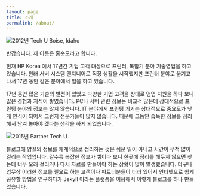```yaml
---
layout: page
title: 소개
permalink: /about/
---
```

![2012년 Tech U Boise, Idaho](../images/About_Me.JPG)

반갑습니다. 제 이름은 홍순모라고 합니다.

현재 HP Korea 에서 17년간 기업 고객 대상으로 프린터, 복합기 분야 기술영업을 하고 있습니다. 원래 서버 시스템 엔지니어로 직장 생활을 시작했지만 프린터 분야로 옮기고 나서 17년 동안 같은 분야에서 일을 하고 있습니다.

17년 동안 많은 기술의 발전이 있었고 다양한 기업 고객을 상대로 영업 지원을 하다 보니 많은 경험과 지식이 쌓였습니다. PC나 서버 관련 정보는 비교적 많은데 상대적으로 프린팅 분야의 정보는 많지 않습니다. IT 분야에서 프린팅 기기는 상대적으로 중요도가 낮게 인식이 되어서 그런지 전문가들이 많지 않습니다. 때문에 그동안 습득한 정보를 정리해서 남겨 놓아야 겠다는 생각을 하게 되었습니다.

![2015년 Partner Tech U](../images/About_Me2.JPG)

블로그에 양질의 정보를 체계적으로 정리하는 것은 쉬운 일이 아니고 시간이 무척 많이 걸리는 작업입니다. 갈수록 복잡한 정보가 쌓이다 보니 한곳에 정리를 해두지 않으면 찾는데 너무 오래 걸리거나 다시 자료를 만들어야 하는 상황이 많이 발생했습니다. 더구나 업무상 이러한 정보를 필요로 하는 고객이나 파트너분들이 더러 있어서 인터넷으로 쉽게 공유할 방법을 연구하다가 Jekyll 이라는 플랫폼을 이용해서 이렇게 블로그를 하나 만들었습니다. 
